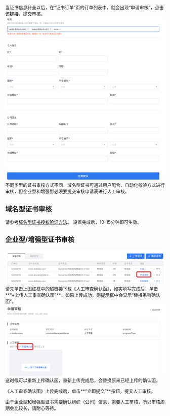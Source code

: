 当证书信息补全以后，在“证书订单”页的订单列表中，就会出现“申请审核”，点击该链接，提交审核。
![avatar](./picture/2.3.6.png)
不同类型的证书审核方式不同，域名型证书可通过用户配合、自动化校验方式进行审核，但企业型和增强型必须要提交审核申请表进行人工审核。
## 域名型证书审核
请参考[域名型证书授权验证方法](./域名型证书授权验证.md)。
设置完成后，10-15分钟即可生效。
## 企业型/增强型证书审核
![avatar](./picture/2.3.7.png)
请先单击上图红框中的超链接下载《人工审查确认函》，如实填写完成后，单击**“+上传人工审查确认函”**，如果上传成功，则提示框中会显示“替换吊销确认函”。
![avatar](./picture/2.3.8.png)
这时候可以重新上传确认函，重新上传完成后，会替换原来已经上传的确认函。

《人工审查确认函》上传完成后，单击**“立即提交”**按钮，提交人工审核。

由于企业型和增强型证书需要确认组织（公司）信息，需要人工审核，所以审核周期会比较长，请耐心等待。